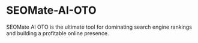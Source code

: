 # SEOMate-AI-OTO
SEOMate AI OTO is the ultimate tool for dominating search engine rankings and building a profitable online presence.
